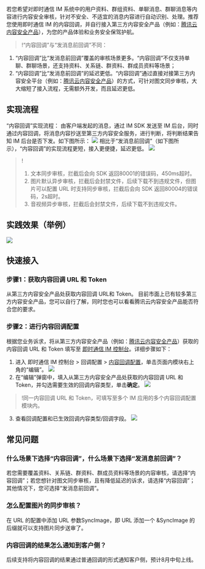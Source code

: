 若您希望对即时通信 IM 系统中的用户资料、群组资料、单聊消息、群聊消息等内容进行内容安全审核，针对不安全、不适宜的消息内容进行自动识别、处理。推荐您使用即时通信 IM 的内容回调，并自行接入第三方内容安全产品（例如：[腾讯云内容安全产品](https://cloud.tencent.com/product/tms)），为您的产品体验和业务安全保驾护航。 

>!“内容回调”与“发消息前回调”不同：
 1. “内容回调”比“发消息前回调”覆盖的审核场景更多。“内容回调”不仅支持单聊、群聊场景，还支持资料、关系链、群资料、群成员资料等场景；
 2. “内容回调”比“发消息前回调”的延迟更低。“内容回调”通过直接对接第三方内容安全平台（例如：[腾讯云内容安全产品](https://cloud.tencent.com/product/tms)）的方式，可针对图文同步审核，大大缩短了接入流程，无需额外开发，而且延迟更低。


## 实现流程
“内容回调”实现流程：
由客户端发起的消息，通过 IM SDK 发送至 IM 后台，同时通过内容回调，将消息内容抄送至第三方内容安全服务，进行判断，将判断结果告知 IM 后台是否下发。如下图所示：
![](https://qcloudimg.tencent-cloud.cn/raw/b4696f09c1b56b83d39dea8a82131090.png)
相比于“发消息前回调”（如下图所示），“内容回调”的实现流程更短，接入更便捷，延迟更低。
![](https://qcloudimg.tencent-cloud.cn/raw/fde5bc51aa0a7be59ff90529d50d1465.png)

>!
>1. 文本同步审核，拦截后会向 SDK 返回80001的错误码，450ms超时。
>2. 图片默认异步审核，拦截后会封禁文件，后续下载不到违规文件，但图片可以配置 URL 时支持同步审核，拦截后会向 SDK 返回80004的错误码，2s超时。
>3. 音视频异步审核，拦截后会封禁文件，后续下载不到违规文件。


## 实践效果（举例）
![](https://qcloudimg.tencent-cloud.cn/raw/1497cf995659cbf1bafc6ad227aa4138.png)



## 快速接入

### 步骤1：获取内容回调 URL 和 Token
从第三方内容安全产品处获取内容回调 URL和 Token。
目前市面上已有较多第三方内容安全产品，您可以自行了解，同时您也可以看看腾讯云内容安全产品能否符合您的要求。

### 步骤2：进行内容回调配置
根据您业务诉求，将从第三方内容安全产品（例如：[腾讯云内容安全产品](https://cloud.tencent.com/product/tms)）获取的内容回调 URL 和 Token 填写至 [即时通信 IM 控制台](https://console.cloud.tencent.com/im/callback-setting)。详细步骤如下：
1. 进入 即时通信 IM 控制台 > 回调配置 > [内容回调配置](https://console.cloud.tencent.com/im/callback-setting)，单击页面内模块右上角的“编辑”。
![](https://qcloudimg.tencent-cloud.cn/raw/6e90479c58c3b49b655a0ff9bde25b2e.png)
2. 在“编辑”弹窗中，填入从第三方内容安全产品处获取的内容回调 URL 和 Token，并勾选需要生效的回调内容类型，单击**确定**。
![](https://qcloudimg.tencent-cloud.cn/raw/c3d8ab169b59821a012b4d48b8ce4a3f.png)
>!同一内容回调 URL 和 Token，可填写至多个 IM 应用的多个内容回调配置模块内。
3. 查看回调配置和已生效回调内容类型/回调字段。
![](https://qcloudimg.tencent-cloud.cn/raw/28bbcf67b36e82d0a10f13441685afdd.png)


## 常见问题
### 什么场景下选择“内容回调”，什么场景下选择“发消息前回调”？
若您需要覆盖资料、关系链、群资料、群成员资料等场景的内容审核，请选择“内容回调”；若您想针对图文同步审核，且有降低延迟的诉求，请选择“内容回调”；其他情况下，您可选择“发消息前回调”。
### 怎么配置图片的同步审核？
在 URL 的配置中添加 URL 参数SyncImage，即 URL 添加一个 &SyncImage 的后缀就可以支持图片同步送审了。
### 内容回调的结果怎么通知到客户侧？
后续支持将内容回调的结果通过普通回调的形式通知客户侧，预计8月中旬上线。
